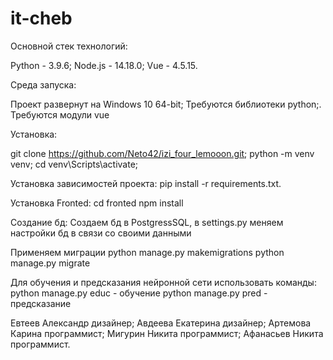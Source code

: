 # it-cheb
Основной стек технологий:

Python - 3.9.6;
Node.js - 14.18.0;
Vue - 4.5.15.

Среда запуска:

Проект развернут на Windows 10 64-bit;
Требуются библиотеки python;.
Требуются модули vue

Установка:

git clone https://github.com/Neto42/izi_four_lemooon.git;
python -m venv venv;
cd venv\Scripts\activate;

Установка зависимостей проекта:
pip install -r requirements.txt.

Установка Fronted:
cd fronted
npm install

Создание бд:
Создаем бд в PostgressSQL, в settings.py меняем настройки бд в связи со своими данными

Применяем миграции 
python manage.py makemigrations
python manage.py migrate

Для обучения и предсказания нейронной сети использовать команды:
python manage.py educ - обучение
python manage.py pred - предсказание

Евтеев Александр дизайнер;
Авдеева Екатерина дизайнер;
Артемова Карина программист;
Мигурин Никита программист;
Афанасьев Никита программист.
